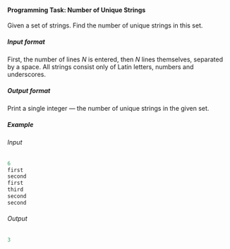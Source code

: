#### Programming Task: Number of Unique Strings ####

Given a set of strings. Find the number of unique strings in this set.

##### Input format #####
First, the number of lines *N* is entered, then *N* lines themselves, separated by a space. All strings consist only of Latin letters, numbers and underscores.

##### Output format #####
Print a single integer — the number of unique strings in the given set.

##### Example #####
###### Input ######
```objectivec
6
first
second
first
third
second
second
```

###### Output ######
```objectivec
3
```